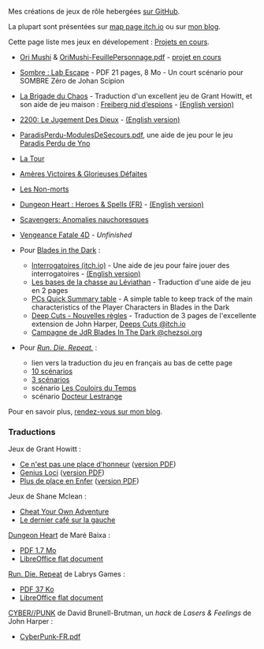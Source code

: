 Mes créations de jeux de rôle hebergées [sur GitHub](https://github.com/Lucas-C/jdr/).

La plupart sont présentées sur [map page itch.io](https://lucas-c.itch.io/)
ou sur [mon blog](https://chezsoi.org/lucas/blog/pages/jeux-de-role.html).

Cette page liste mes jeux en dévelopement : [Projets en cours](https://chezsoi.org/lucas/blog/pages/projets-en-cours.html).

- [Ori Mushi](OriMushi) & [OriMushi-FeuillePersonnage.pdf](OriMushi/OriMushi-FeuillePersonnage.pdf) - [projet en cours](https://chezsoi.org/lucas/blog/projets-en-cours.html)
- [Sombre : Lab Escape](https://lucas-c.itch.io/sombre-lab-escape) - PDF 21 pages, 8 Mo - Un court scénario pour SOMBRE Zéro de Johan Scipion
- [La Brigade du Chaos](https://lucas-c.itch.io/la-brigade-du-chaos) - Traduction d'un excellent jeu de Grant Howitt, et son aide de jeu maison : [Freiberg nid d’espions](https://lucas-c.itch.io/la-brigade-du-chaos-freiberg-nid-despions) - [(English version)](https://lucas-c.itch.io/havoc-brigade-freiberg-spy-nest)
- [2200: Le Jugement Des Dieux](https://lucas-c.itch.io/2200-le-jugement-des-dieux) - [(English version)](2200_le_jugement_des_dieux/2200_the_gods_judgement.html)
- [ParadisPerdu-ModulesDeSecours.pdf](https://lucas-c.itch.io/modules-de-secours), une aide de jeu pour le jeu [Paradis Perdu de Yno](https://www.misterfrankenstein.com/wordpress/?p=5388)
- [La Tour](latour)
- [Amères Victoires & Glorieuses Défaites](https://lucas-c.itch.io/ameres-victoires-glorieuses-defaites)
- [Les Non-morts](https://lucas-c.itch.io/les-non-morts)
- [Dungeon Heart : Heroes & Spells (FR)](DungeonHeartHeroesAndSpells) - [(English version)](DungeonHeartHeroesAndSpells/DungeonHeartHeroesAndSpells_en.html)
- [Scavengers: Anomalies nauchoresques](scavengers)
- [Vengeance Fatale 4D](VengeanceFatale4D) - _Unfinished_

- Pour [Blades in the Dark](https://fr.wikipedia.org/wiki/Blades_in_the_Dark) :
  * [Interrogatoires (itch.io)](https://lucas-c.itch.io/blades-in-the-dark-interrogatoires) - Une aide de jeu pour faire jouer des interrogatoires - [(English version)](https://lucas-c.itch.io/blades-in-the-dark-interrogation)
  * [Les bases de la chasse au Léviathan](https://lucas-c.github.io/jdr/BladesInTheDark/BitD-LesBasesDeLaChasseAuLeviathan.pdf) - Traduction d'une aide de jeu en 2 pages
  * [PCs Quick Summary table](https://lucas-c.github.io/jdr/BladesInTheDark/BitD-PCsQuickSummary) - A simple table to keep track of the main characteristics of the Player Characters in Blades in the Dark
  * [Deep Cuts - Nouvelles règles](https://lucas-c.github.io/jdr/BladesInTheDark/BitD-DeepCuts-NouvellesRegles.pdf) - Traduction de 3 pages de l'excellente extension de John Harper, [Deeps Cuts @itch.io](https://johnharper.itch.io/deep-cuts)
  * [Campagne de JdR Blades In The Dark @chezsoi.org](https://chezsoi.org/lucas/blog/pages/jdr-blades-in-the-dark.html)

- Pour [_Run. Die. Repeat._](https://labrysgames.itch.io/run-die-repeat) :
  * lien vers la traduction du jeu en français au bas de cette page
  * [10 scénarios](https://lucas-c.itch.io/10-scenarios-pour-run-die-repeat)
  * [3 scénarios](RunDieRepeat/RunDieRepeat-scenarios2-FR.html)
  * scénario [Les Couloirs du Temps](https://lucas-c.itch.io/les-couloirs-du-temps)
  * scénario [Docteur Lestrange](https://lucas-c.itch.io/docteur-lestrange)

<!-- [Allegoria](Allegoria) -->
<!-- [AmnesicFantasy](AmnesicFantasy) -->
<!-- [chimera](chimera) -->
<!-- [dedale](dedale) -->
<!-- [EscapeGame](EscapeGame) -->
<!-- [LadyBlackbird](LadyBlackbird) -->
<!-- [MMM](MMM) -->
<!-- [Pathfinder](Pathfinder) -->
<!-- [PorteObjectifCartes](poc/PorteObjectifCartes.html) -->
<!-- [Sous Terre](sous-terre) -->

Pour en savoir plus, [rendez-vous sur mon blog](https://chezsoi.org/lucas/blog/).


### Traductions

Jeux de Grant Howitt :

- [Ce n'est pas une place d'honneur](ce-nest-pas-une-place-dhonneur) ([version PDF](https://github.com/Lucas-C/jdr/releases/download/ce-nest-pas-une-place-dhonneur-v1.3/ce-nest-pas-une-place-dhonneur-v1.3.pdf))
- [Genius Loci](genius-loci) ([version PDF](https://chezsoi.org/s/GeniusLociDirectPDFDownload))
- [Plus de place en Enfer](plus-de-place-en-enfer) ([version PDF](https://chezsoi.org/s/PdPeEDirectPDFDownload))

Jeux de Shane Mclean :

- [Cheat Your Own Adventure](CheatYourOwnAdventure)
- [Le dernier café sur la gauche](LeDernierCafeSurLaGauche.html)

[Dungeon Heart](https://mare-baixa.itch.io/dungeon-heart) de Maré Baixa :

- [PDF 1.7 Mo](https://chezsoi.org/s/DungeonHeartHeroesAndSpells16DirectPDFdownload)
- [LibreOffice flat document](DungeonHeartHeroesAndSpells/Dungeon%20Heart%20B%26W%20v1.6%20fr.fodg)

[Run. Die. Repeat](https://labrysgames.itch.io/run-die-repeat) de Labrys Games :

- [PDF 37 Ko](https://chezsoi.org/s/RDRfrdirectPDFdownload)
- [LibreOffice flat document](RunDieRepeat/RunDieRepeat-FR.fodt)

[CYBER//PUNK](https://dbb-8.itch.io/cyberpunk) de David Brunell-Brutman, un _hack_ de _Lasers & Feelings_ de John Harper :

- [CyberPunk-FR.pdf](CyberPunk/CyberPunk-FR.pdf)
